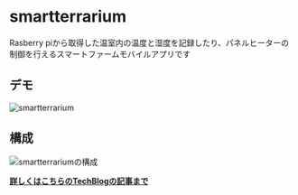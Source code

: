 # smartterrarium

Rasberry piから取得した温室内の温度と湿度を記録したり、パネルヒーターの制御を行えるスマートファームモバイルアプリです

## デモ

![smartterrarium](https://media.shodousercontents.com/task_images/983/7191f648-e701-4c03-acb9-a7990fa751ec.gif)

## 構成

![smartterrariumの構成](https://cdn-ak.f.st-hatena.com/images/fotolife/I/ISID/20221213/20221213222129.png)

**[詳しくはこちらのTechBlogの記事まで](https://tech.isid.co.jp/entry/Raspberry_Pi%26flutter%26FastAPI_smartterrarium)**
